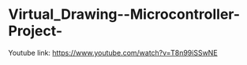 # Virtual_Drawing--Microcontroller-Project-

Youtube link:
https://www.youtube.com/watch?v=T8n99iSSwNE
